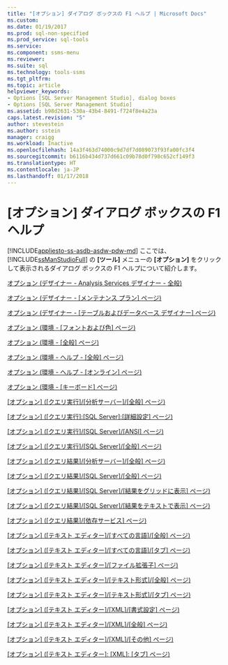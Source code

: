 ```yaml
---
title: "[オプション] ダイアログ ボックスの F1 ヘルプ | Microsoft Docs"
ms.custom: 
ms.date: 01/19/2017
ms.prod: sql-non-specified
ms.prod_service: sql-tools
ms.service: 
ms.component: ssms-menu
ms.reviewer: 
ms.suite: sql
ms.technology: tools-ssms
ms.tgt_pltfrm: 
ms.topic: article
helpviewer_keywords:
- Options [SQL Server Management Studio], dialog boxes
- Options [SQL Server Management Studio]
ms.assetid: b98d2631-530a-43b4-8491-f724f8e4a23a
caps.latest.revision: "5"
author: stevestein
ms.author: sstein
manager: craigg
ms.workload: Inactive
ms.openlocfilehash: 14a3f463d74000c9d7df7d089073f93fa00fc3f4
ms.sourcegitcommit: b6116b434d737d661c09b78d0f798c652cf149f3
ms.translationtype: HT
ms.contentlocale: ja-JP
ms.lasthandoff: 01/17/2018
---
```

# <a name="options-dialog-boxes-f1-help"></a>[オプション] ダイアログ ボックスの F1 ヘルプ
[!INCLUDE[appliesto-ss-asdb-asdw-pdw-md](../../includes/appliesto-ss-asdb-asdw-pdw-md.md)] ここでは、[!INCLUDE[ssManStudioFull](../../includes/ssmanstudiofull_md.md)] の **[ツール]** メニューの **[オプション]** をクリックして表示されるダイアログ ボックスの F1 ヘルプについて紹介します。  
  
[オプション (デザイナー - Analysis Services デザイナー - 全般)](../../ssms/menu-help/options-designers-analysis-services-designers-general.md)  
  
[オプション (デザイナー - [メンテナンス プラン] ページ)](../../ssms/menu-help/options-designers-maintenance-plans-page.md)  
  
[オプション (デザイナー - [テーブルおよびデータベース デザイナー] ページ)](../../ssms/menu-help/options-designers-table-and-database-designers-page.md)  
  
[オプション (環境 - [フォントおよび色] ページ)](../../ssms/menu-help/options-environment-fonts-and-colors-page.md)  
  
[オプション (環境 - [全般] ページ)](../../ssms/menu-help/options-environment-general-page.md)  
  
[オプション (環境 - ヘルプ - [全般] ページ)](../../ssms/menu-help/options-environment-help-general-page.md)  
  
[オプション (環境 - ヘルプ - [オンライン] ページ)](../../ssms/menu-help/options-environment-help-online-page.md)  
  
[オプション (環境 - [キーボード] ページ)](../../ssms/menu-help/options-environment-keyboard-page.md)  
  
[[オプション] ([クエリ実行]/[分析サーバー]/[全般] ページ)](http://msdn.microsoft.com/en-us/456867d0-724c-449c-abf9-013a694d7924)  
  
[[オプション] ([クエリ実行]:[SQL Server]:[詳細設定] ページ)](http://msdn.microsoft.com/en-us/3ec788c7-22c3-4216-9ad0-81a168d17074)  
  
[[オプション] ([クエリ実行]/[SQL Server]/[ANSI] ページ)](http://msdn.microsoft.com/en-us/0f4c6887-0562-417e-806c-b5cffb1e7c5c)  
  
[[オプション] ([クエリ実行]/[SQL Server]/[全般] ページ)](http://msdn.microsoft.com/en-us/3f8d59bc-3f97-4e5d-8b86-5ac670d20780)  
  
[[オプション] ([クエリ結果]/[分析サーバー]/[全般] ページ)](http://msdn.microsoft.com/en-us/ab4bd4f9-0daa-49f1-98d3-88bbe60b52c9)  
  
[[オプション] ([クエリ結果]/[SQL Server]/[全般] ページ)](http://msdn.microsoft.com/en-us/d3b31e81-c0b6-4615-8fb3-997edb2acb7a)  
  
[[オプション] ([クエリ結果]/[SQL Server]/[結果をグリッドに表示] ページ)](http://msdn.microsoft.com/en-us/f88a0f5c-e800-473b-ae23-c3943de5ed63)  
  
[[オプション] ([クエリ結果]/[SQL Server]/[結果をテキストで表示] ページ)](http://msdn.microsoft.com/en-us/2ccbdf17-e14f-42f1-a836-ca999a3432c9)  
  
[[オプション] ([クエリ結果]/[依存サービス] ページ)](http://msdn.microsoft.com/en-us/dd7f6c31-7d7f-4972-854a-1419a2826dca)  
  
[[オプション] ([テキスト エディター]/[すべての言語]/[全般] ページ)](http://msdn.microsoft.com/en-us/bf18907c-94e2-4c09-9b2b-0925ac04c627)  
  
[[オプション] ([テキスト エディター]/[すべての言語]/[タブ] ページ)](http://msdn.microsoft.com/en-us/bd715d6b-f873-41d4-aa10-57b7098b61cc)  
  
[[オプション] ([テキスト エディター]/[ファイル拡張子] ページ)](http://msdn.microsoft.com/en-us/6637bf3f-03c8-4552-ae63-d4896307cf4c)  
  
[[オプション] ([テキスト エディター]/[テキスト形式]/[全般] ページ)](http://msdn.microsoft.com/en-us/53bfa594-ba36-4c9c-8dd5-4c2dcce7d2dc)  
  
[[オプション] ([テキスト エディター]/[テキスト形式]/[タブ] ページ)](http://msdn.microsoft.com/en-us/07d82d10-bca9-4b37-abbb-58ef9bfb264b)  
  
[[オプション] ([テキスト エディター]/[XML]/[書式設定] ページ)](http://msdn.microsoft.com/en-us/97373178-d288-4127-af37-d9f5fe1b8607)  
  
[[オプション] ([テキスト エディター]/[XML]/[全般] ページ)](http://msdn.microsoft.com/en-us/46a9f913-d0b9-40ff-b382-9bbdec7461a6)  
  
[[オプション] ([テキスト エディター]/[XML]/[その他] ページ)](http://msdn.microsoft.com/en-us/1a9509f0-c663-4b31-b396-7f5dc4371651)  
  
[[オプション] ([テキスト エディター]: [XML]: [タブ] ページ)](http://msdn.microsoft.com/en-us/13bf5f8c-aba3-4c05-b8bb-eb475797c9bd)  
  
